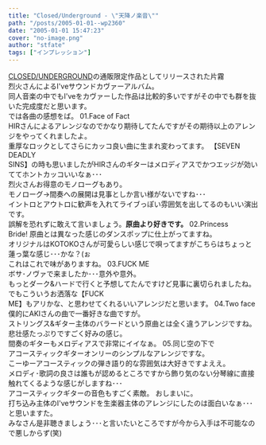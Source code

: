 ```yaml
---
title: "Closed/Underground - \"天降ノ楽音\""
path: "/posts/2005-01-01--wp2360"
date: "2005-01-01 15:47:23"
cover: "no-image.png"
author: "stfate"
tags: ["インプレッション"]
---
```


<style type="text/css">
<!--
p {white-space: pre-wrap};
-->
</style>

<a href="http://www.rekka.jp/" target="_blank">CLOSED/UNDERGROUND</a>の通販限定作品としてリリースされた片霧 烈火さんによるI'veサウンドカヴァーアルバム。
同人音楽の中でもI'veをカヴァーした作品は比較的多いですがその中でも群を抜いた完成度だと思います。
では各曲の感想をば。
01.Face of Fact
HIRさんによるアレンジなのでかなり期待してたんですがその期待以上のアレンジをやってくれましたよ。
重厚なロックとしてさらにカッコ良い曲に生まれ変わってます。
【SEVEN DEADLY SINS】の時も思いましたがHIRさんのギターはメロディアスでかつエッジが効いててホントカッコいいなぁ･･･
烈火さんお得意のモノローグもあり。
モノローグ→間奏への展開は見事としか言い様がないですね･･･
イントロとアウトロに歓声を入れてライブっぽい雰囲気を出してるのもいい演出です。
誤解を恐れずに敢えて言いましょう。<b>原曲より好きです。</b>
02.Princess Bride!
原曲とは異なった感じのダンスポップに仕上がってますね。
オリジナルはKOTOKOさんが可愛らしい感じで唄ってますがこちらはちょっと蓮っ葉な感じ･･･かな？(ぉ
これはこれで味がありますね。
03.FUCK ME
ボサ･ノヴァで来ましたか･･･意外や意外。
もっとダーク&ハードで行くと予想してたんですけど見事に裏切られましたね。
でもこういうお洒落な【FUCK ME】もアリかな、と思わせてくれるいいアレンジだと思います。
04.Two face
僕的にAKIさんの曲で一番好きな曲ですが。
ストリングス&ギター主体のバラードという原曲とは全く違うアレンジですね。
悲壮感たっぷりですごく好みの感じ。
間奏のギターもメロディアスで非常にイイなぁ。
05.同じ空の下で
アコースティックギターオンリーのシンプルなアレンジですな。
こーゆーアコースティックの弾き語り的な雰囲気は大好きですよええ。
メロディ･歌詞の良さは誰もが認めるところですから飾り気のない分琴線に直接触れてくるような感じがしますね･･･
アコースティックギターの音色もすごく素敵。
おしまいに。
打ち込み主体のI'veサウンドを生楽器主体のアレンジにしたのは面白いなぁ･･･と思いますた。
みなさん是非聴きましょう･･･と言いたいところですが今から入手は不可能なので悪しからず(笑)
